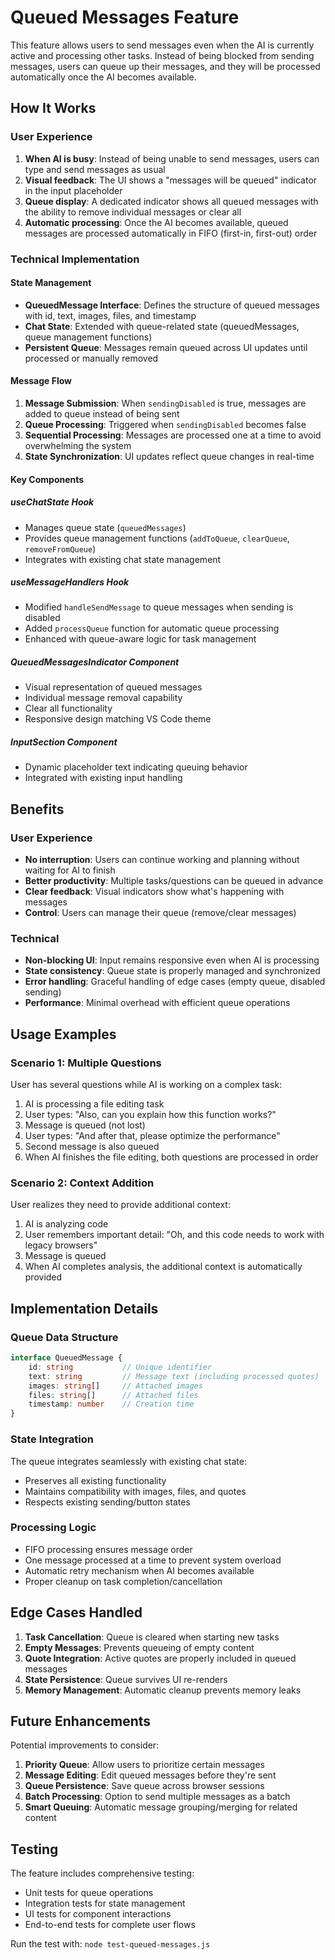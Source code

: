 # Queued Messages Feature

This feature allows users to send messages even when the AI is currently active and processing other tasks. Instead of being blocked from sending messages, users can queue up their messages, and they will be processed automatically once the AI becomes available.

## How It Works

### User Experience
1. **When AI is busy**: Instead of being unable to send messages, users can type and send messages as usual
2. **Visual feedback**: The UI shows a "messages will be queued" indicator in the input placeholder
3. **Queue display**: A dedicated indicator shows all queued messages with the ability to remove individual messages or clear all
4. **Automatic processing**: Once the AI becomes available, queued messages are processed automatically in FIFO (first-in, first-out) order

### Technical Implementation

#### State Management
- **QueuedMessage Interface**: Defines the structure of queued messages with id, text, images, files, and timestamp
- **Chat State**: Extended with queue-related state (queuedMessages, queue management functions)
- **Persistent Queue**: Messages remain queued across UI updates until processed or manually removed

#### Message Flow
1. **Message Submission**: When `sendingDisabled` is true, messages are added to queue instead of being sent
2. **Queue Processing**: Triggered when `sendingDisabled` becomes false
3. **Sequential Processing**: Messages are processed one at a time to avoid overwhelming the system
4. **State Synchronization**: UI updates reflect queue changes in real-time

#### Key Components

##### useChatState Hook
- Manages queue state (`queuedMessages`)
- Provides queue management functions (`addToQueue`, `clearQueue`, `removeFromQueue`)
- Integrates with existing chat state management

##### useMessageHandlers Hook
- Modified `handleSendMessage` to queue messages when sending is disabled
- Added `processQueue` function for automatic queue processing
- Enhanced with queue-aware logic for task management

##### QueuedMessagesIndicator Component
- Visual representation of queued messages
- Individual message removal capability
- Clear all functionality
- Responsive design matching VS Code theme

##### InputSection Component
- Dynamic placeholder text indicating queuing behavior
- Integrated with existing input handling

## Benefits

### User Experience
- **No interruption**: Users can continue working and planning without waiting for AI to finish
- **Better productivity**: Multiple tasks/questions can be queued in advance
- **Clear feedback**: Visual indicators show what's happening with messages
- **Control**: Users can manage their queue (remove/clear messages)

### Technical
- **Non-blocking UI**: Input remains responsive even when AI is processing
- **State consistency**: Queue state is properly managed and synchronized
- **Error handling**: Graceful handling of edge cases (empty queue, disabled sending)
- **Performance**: Minimal overhead with efficient queue operations

## Usage Examples

### Scenario 1: Multiple Questions
User has several questions while AI is working on a complex task:
1. AI is processing a file editing task
2. User types: "Also, can you explain how this function works?"
3. Message is queued (not lost)
4. User types: "And after that, please optimize the performance"
5. Second message is also queued
6. When AI finishes the file editing, both questions are processed in order

### Scenario 2: Context Addition
User realizes they need to provide additional context:
1. AI is analyzing code
2. User remembers important detail: "Oh, and this code needs to work with legacy browsers"
3. Message is queued
4. When AI completes analysis, the additional context is automatically provided

## Implementation Details

### Queue Data Structure
```typescript
interface QueuedMessage {
    id: string           // Unique identifier
    text: string         // Message text (including processed quotes)
    images: string[]     // Attached images
    files: string[]      // Attached files  
    timestamp: number    // Creation time
}
```

### State Integration
The queue integrates seamlessly with existing chat state:
- Preserves all existing functionality
- Maintains compatibility with images, files, and quotes
- Respects existing sending/button states

### Processing Logic
- FIFO processing ensures message order
- One message processed at a time to prevent system overload
- Automatic retry mechanism when AI becomes available
- Proper cleanup on task completion/cancellation

## Edge Cases Handled

1. **Task Cancellation**: Queue is cleared when starting new tasks
2. **Empty Messages**: Prevents queueing of empty content
3. **Quote Integration**: Active quotes are properly included in queued messages
4. **State Persistence**: Queue survives UI re-renders
5. **Memory Management**: Automatic cleanup prevents memory leaks

## Future Enhancements

Potential improvements to consider:
1. **Priority Queue**: Allow users to prioritize certain messages
2. **Message Editing**: Edit queued messages before they're sent
3. **Queue Persistence**: Save queue across browser sessions
4. **Batch Processing**: Option to send multiple messages as a batch
5. **Smart Queuing**: Automatic message grouping/merging for related content

## Testing

The feature includes comprehensive testing:
- Unit tests for queue operations
- Integration tests for state management
- UI tests for component interactions
- End-to-end tests for complete user flows

Run the test with: `node test-queued-messages.js`